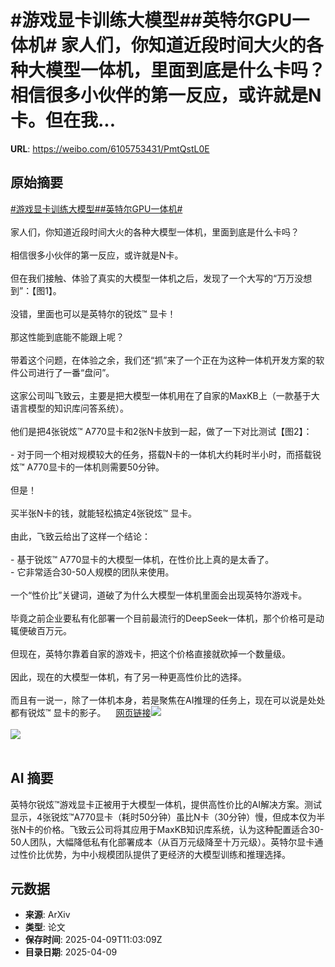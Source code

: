 # #游戏显卡训练大模型##英特尔GPU一体机# 家人们，你知道近段时间大火的各种大模型一体机，里面到底是什么卡吗？相信很多小伙伴的第一反应，或许就是N卡。但在我...

**URL**: https://weibo.com/6105753431/PmtQstL0E

## 原始摘要

<a href="https://m.weibo.cn/search?containerid=231522type%3D1%26t%3D10%26q%3D%23%E6%B8%B8%E6%88%8F%E6%98%BE%E5%8D%A1%E8%AE%AD%E7%BB%83%E5%A4%A7%E6%A8%A1%E5%9E%8B%23&amp;extparam=%23%E6%B8%B8%E6%88%8F%E6%98%BE%E5%8D%A1%E8%AE%AD%E7%BB%83%E5%A4%A7%E6%A8%A1%E5%9E%8B%23" data-hide=""><span class="surl-text">#游戏显卡训练大模型#</span></a><a href="https://m.weibo.cn/search?containerid=231522type%3D1%26t%3D10%26q%3D%23%E8%8B%B1%E7%89%B9%E5%B0%94GPU%E4%B8%80%E4%BD%93%E6%9C%BA%23&amp;extparam=%23%E8%8B%B1%E7%89%B9%E5%B0%94GPU%E4%B8%80%E4%BD%93%E6%9C%BA%23" data-hide=""><span class="surl-text">#英特尔GPU一体机#</span></a> <br><br>家人们，你知道近段时间大火的各种大模型一体机，里面到底是什么卡吗？<br><br>相信很多小伙伴的第一反应，或许就是N卡。<br><br>但在我们接触、体验了真实的大模型一体机之后，发现了一个大写的“万万没想到”：【图1】。<br><br>没错，里面也可以是英特尔的锐炫™ 显卡！<br><br>那这性能到底能不能跟上呢？<br><br>带着这个问题，在体验之余，我们还“抓”来了一个正在为这种一体机开发方案的软件公司进行了一番“盘问”。<br><br>这家公司叫飞致云，主要是把大模型一体机用在了自家的MaxKB上（一款基于大语言模型的知识库问答系统）。<br><br>他们是把4张锐炫™ A770显卡和2张N卡放到一起，做了一下对比测试【图2】：<br><br>- 对于同一个相对规模较大的任务，搭载N卡的一体机大约耗时半小时，而搭载锐炫™ A770显卡的一体机则需要50分钟。<br><br>但是！<br><br>买半张N卡的钱，就能轻松搞定4张锐炫™ 显卡。<br><br>由此，飞致云给出了这样一个结论：<br><br>- 基于锐炫™ A770显卡的大模型一体机，在性价比上真的是太香了。<br>- 它非常适合30-50人规模的团队来使用。<br><br>一个“性价比”关键词，道破了为什么大模型一体机里面会出现英特尔游戏卡。<br><br>毕竟之前企业要私有化部署一个目前最流行的DeepSeek一体机，那个价格可是动辄便破百万元。<br><br>但现在，英特尔靠着自家的游戏卡，把这个价格直接就砍掉一个数量级。<br><br>因此，现在的大模型一体机，有了另一种更高性价比的选择。<br><br>而且有一说一，除了一体机本身，若是聚焦在AI推理的任务上，现在可以说是处处都有锐炫™ 显卡的影子。<a href="https://weibo.cn/sinaurl?u=https%3A%2F%2Fmp.weixin.qq.com%2Fs%2FnKDDaOYODG574R6CiUdkRA" data-hide=""><span class="url-icon"><img style="width: 1rem;height: 1rem" src="https://h5.sinaimg.cn/upload/2015/09/25/3/timeline_card_small_web_default.png" referrerpolicy="no-referrer"></span><span class="surl-text">网页链接</span></a><img style="" src="https://tvax1.sinaimg.cn/large/006Fd7o3gy1i0api1c98rj30u00gptme.jpg" referrerpolicy="no-referrer"><br><br><img style="" src="https://tvax4.sinaimg.cn/large/006Fd7o3gy1i0apilejmuj30u00gok7h.jpg" referrerpolicy="no-referrer"><br><br>

## AI 摘要

英特尔锐炫™游戏显卡正被用于大模型一体机，提供高性价比的AI解决方案。测试显示，4张锐炫™A770显卡（耗时50分钟）虽比N卡（30分钟）慢，但成本仅为半张N卡的价格。飞致云公司将其应用于MaxKB知识库系统，认为这种配置适合30-50人团队，大幅降低私有化部署成本（从百万元级降至十万元级）。英特尔显卡通过性价比优势，为中小规模团队提供了更经济的大模型训练和推理选择。

## 元数据

- **来源**: ArXiv
- **类型**: 论文
- **保存时间**: 2025-04-09T11:03:09Z
- **目录日期**: 2025-04-09
